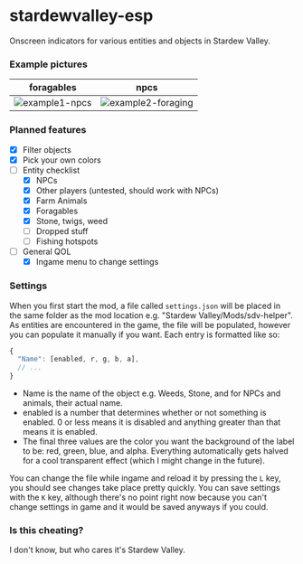 # stardewvalley-esp
Onscreen indicators for various entities and objects in Stardew Valley.

### Example pictures
foragables | npcs
:-----------:|:----------------------:
![example1-npcs](https://i.imgur.com/U9TZGnw.png)|![example2-foraging](https://i.imgur.com/SvqttR7.png)

### Planned features
- [x] Filter objects
- [x] Pick your own colors
- [ ] Entity checklist
  - [x] NPCs
  - [x] Other players (untested, should work with NPCs)
  - [x] Farm Animals
  - [x] Foragables
  - [x] Stone, twigs, weed
  - [ ] Dropped stuff
  - [ ] Fishing hotspots
- [ ] General QOL
  - [x] Ingame menu to change settings

### Settings
When you first start the mod, a file called `settings.json` will be placed in the same folder as the mod location e.g. "Stardew Valley/Mods/sdv-helper". As entities are encountered in the game, the file will be populated, however you can populate it manually
if you want. Each entry is formatted like so:
```js
{
  "Name": [enabled, r, g, b, a],
  // ...
}
```
- Name is the name of the object e.g. Weeds, Stone, and for NPCs and animals, their actual name.
- enabled is a number that determines whether or not something is enabled. 0 or less means it is disabled and anything greater than that means it is enabled.
- The final three values are the color you want the background of the label to be: red, green, blue, and alpha. Everything automatically gets halved for a cool transparent effect (which I might change in the future).

You can change the file while ingame and reload it by pressing the `L` key, you should see changes take place pretty quickly. You can save settings with the `K` key, although there's no point right now because you can't change settings in game and it would be saved anyways if you could.

### Is this cheating?
I don't know, but who cares it's Stardew Valley.
